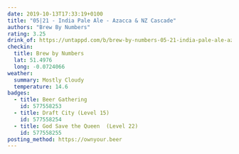 ```yaml
---
date: 2019-10-13T17:33:19+0100
title: "05|21 - India Pale Ale - Azacca & NZ Cascade"
authors: "Brew By Numbers"
rating: 3.25
drink_of: https://untappd.com/b/brew-by-numbers-05-21-india-pale-ale-azacca-and-nz-cascade/1988468
checkin:
  title: Brew by Numbers
  lat: 51.4976
  long: -0.0724066
weather:
  summary: Mostly Cloudy
  temperature: 14.6
badges:
  - title: Beer Gathering
    id: 577558253
  - title: Draft City (Level 15)
    id: 577558254
  - title: God Save the Queen  (Level 22)
    id: 577558255
posting_method: https://ownyour.beer
---
```

